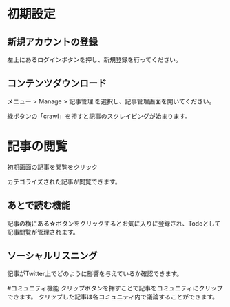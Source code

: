 # 初期設定
## 新規アカウントの登録
左上にあるログインボタンを押し、新規登録を行ってください。

## コンテンツダウンロード

メニュー > Manage > 記事管理
を選択し、記事管理画面を開いてください。

緑ボタンの「crawl」を押すと記事のスクレイピングが始まります。

# 記事の閲覧
初期画面の記事を閲覧をクリック

カテゴライズされた記事が閲覧できます。

## あとで読む機能
記事の横にある☆ボタンをクリックするとお気に入りに登録され、Todoとして記事閲覧が管理されます。

## ソーシャルリスニング
記事がTwitter上でどのように影響を与えているか確認できます。

#コミュニティ機能
クリップボタンを押すことで記事をコミュニティにクリップできます。
クリップした記事は各コミュニティ内で議論することができます。
